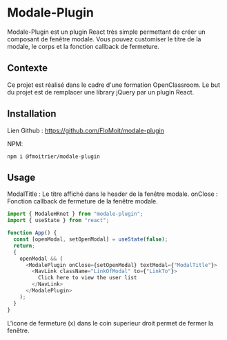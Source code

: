 # Modale-Plugin

Modale-Plugin est un plugin React très simple permettant de créer un composant de fenêtre modale.
Vous pouvez customiser le titre de la modale, le corps et la fonction callback de fermeture.

## Contexte

Ce projet est réalisé dans le cadre d'une formation OpenClassroom. Le but du projet est de remplacer une library jQuery par un plugin React.

## Installation

Lien Github : https://github.com/FloMoit/modale-plugin

NPM:

```
npm i @fmoitrier/modale-plugin
```

## Usage

ModalTitle : Le titre affiché dans le header de la fenêtre modale.
onClose : Fonction callback de fermeture de la fenêtre modale.

```javascript
import { ModaleHRnet } from "modale-plugin";
import { useState } from "react";

function App() {
  const [openModal, setOpenModal] = useState(false);
  return;
  {
    openModal && (
      <ModalePlugin onClose={setOpenModal} textModal={"ModalTitle"}>
        <NavLink className="LinkOfModal" to={"LinkTo"}>
          Click here to view the user list
        </NavLink>
      </ModalePlugin>
    );
  }
}
```

L'icone de fermeture (x) dans le coin superieur droit permet de fermer la fenêtre.
